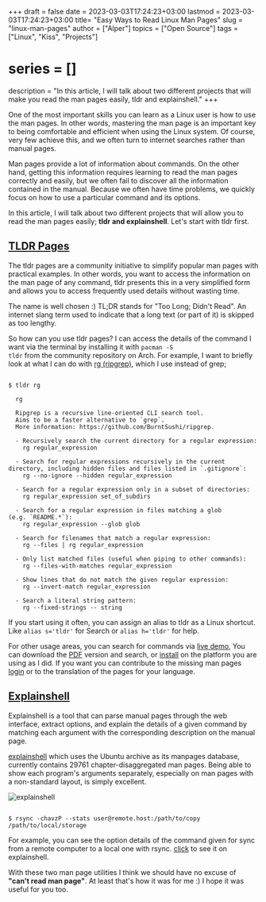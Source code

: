 +++
draft = false
date = 2023-03-03T17:24:23+03:00
lastmod = 2023-03-03T17:24:23+03:00
title= "Easy Ways to Read Linux Man Pages"
slug = "linux-man-pages"
author = ["Alper"]
topics = ["Open Source"]
tags = ["Linux", "Kiss", "Projects"]
# series = []
description = "In this article, I will talk about two different projects that will make you read the man pages easily, tldr and explainshell."
+++

One of the most important skills you can learn as a Linux user is how to use the man pages. In other words, mastering the man page is an important key to being comfortable and efficient when using the Linux system. Of course, very few achieve this, and we often turn to internet searches rather than manual pages.

Man pages provide a lot of information about commands. On the other hand, getting this information requires learning to read the man pages correctly and easily, but we often fail to discover all the information contained in the manual. Because we often have time problems, we quickly focus on how to use a particular command and its options.

In this article, I will talk about two different projects that will allow you to read the man pages easily; **tldr and explainshell**. Let's start with tldr first.

## [TLDR Pages](https://tldr.sh/)

The tldr pages are a community initiative to simplify popular man pages with practical examples. In other words, you want to access the information on the man page of any command, tldr presents this in a very simplified form and allows you to access frequently used details without wasting time.

The name is well chosen :) TL;DR stands for "Too Long; Didn't Read". An internet slang term used to indicate that a long text (or part of it) is skipped as too lengthy.

So how can you use tldr pages? I can access the details of the command I want via the terminal by installing it with <code>pacman -S tldr</code> from the community repository on Arch. For example, I want to briefly look at what I can do with [rg (ripgrep)](https://github.com/BurntSushi/ripgrep), which I use instead of grep;

<pre><code>
$ tldr rg

  rg

  Ripgrep is a recursive line-oriented CLI search tool.
  Aims to be a faster alternative to `grep`.
  More information: https://github.com/BurntSushi/ripgrep.

  - Recursively search the current directory for a regular expression:
    rg regular_expression

  - Search for regular expressions recursively in the current directory, including hidden files and files listed in `.gitignore`:
    rg --no-ignore --hidden regular_expression

  - Search for a regular expression only in a subset of directories:
    rg regular_expression set_of_subdirs

  - Search for a regular expression in files matching a glob
(e.g. `README.*`):
    rg regular_expression --glob glob

  - Search for filenames that match a regular expression:
    rg --files | rg regular_expression

  - Only list matched files (useful when piping to other commands):
    rg --files-with-matches regular_expression

  - Show lines that do not match the given regular expression:
    rg --invert-match regular_expression

  - Search a literal string pattern:
    rg --fixed-strings -- string
</code></pre>

If you start using it often, you can assign an alias to tldr as a Linux shortcut. Like <code>alias s='tldr'</code> for Search or <code>alias h='tldr'</code> for help.

For other usage areas, you can search for commands via [live demo](https://tldr.inbrowser.app/pages/common/rg), You can download the [PDF](https://tldr.sh/assets/tldr-book.pdf) version and search, or [install](https://tldr.sh/#installation) on the platform you are using as I did. If you want you can contribute to the missing man pages [login](https://github.com/tldr-pages/tldr) or to the translation of the pages for your language.

## [Explainshell](https://explainshell.com/)

 Explainshell is a tool that can parse manual pages through the web interface, extract options, and explain the details of a given command by matching each argument with the corresponding description on the manual page.

[explainshell](https://github.com/idank/explainshell) which uses the Ubuntu archive as its manpages database, currently contains 29761 chapter-disaggregated man pages. Being able to show each program's arguments separately, especially on man pages with a non-standard layout, is simply excellent.

![explainshell](/images/posts/explainshell.webp)

<pre><code>
$ rsync -chavzP --stats user@remote.host:/path/to/copy /path/to/local/storage
</code></pre>

For example, you can see the option details of the command given for sync from a remote computer to a local one with rsync. [click](https://explainshell.com/explain?cmd=rsync+-chavzP+--stats+user%40remote.host%3A%2Fpath%2Fto%2Fcopy+%2Fpath%2Fto%2Flocal%2Fstorage#) to see it on explainshell.

With these two man page utilities I think we should have no excuse of **"can't read man page"**. At least that's how it was for me :) I hope it was useful for you too.
